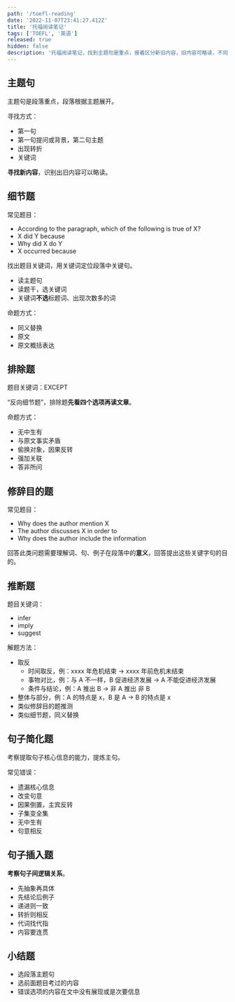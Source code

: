 ```yaml
---
path: '/toefl-reading'
date: '2022-11-07T23:41:27.412Z'
title: '托福阅读笔记'
tags: ['TOEFL', '英语']
released: true
hidden: false
description: '托福阅读笔记，找到主题句是重点，接着区分新旧内容，旧内容可略读，不同题的有的不同解法'
---
```


## 主题句

主题句是段落重点，段落根据主题展开。

寻找方式：

- 第一句
- 第一句提问或背景，第二句主题
- 出现转折
- 关键词

**寻找新内容**，识别出旧内容可以略读。

## 细节题

常见题目：

- According to the paragraph, which of the following is true of X?
- X did Y because
- Why did X do Y
- X occurred because

找出题目关键词，用关键词定位段落中关键句。

- 读主题句
- 读题干，选关键词
- 关键词**不选**标题词、出现次数多的词

命题方式：

- 同义替换
- 原文
- 原文概括表达

## 排除题

题目关键词：EXCEPT

“反向细节题”，排除题**先看四个选项再读文章**。

命题方式：

- 无中生有
- 与原文事实矛盾
- 偷换对象，因果反转
- 强加关联
- 答非所问

## 修辞目的题

常见题目：

- Why does the author mention X
- The author discusses X in order to
- Why does the author include the information

回答此类问题需要理解词、句、例子在段落中的**意义**，回答提出这些关键字句的目的。

## 推断题

题目关键词：

- infer
- imply
- suggest

解题方法：

- 取反
  - 时间取反，例：xxxx 年危机结束 -> xxxx 年前危机未结束
  - 事物对比，例：与 A 不一样，B 促进经济发展 -> A 不能促进经济发展
  - 条件与结论，例：A 推出 B -> 非 A 推出 非 B
- 整体与部分，例：A 的特点是 x，B 是 A -> B 的特点是 x
- 类似修辞目的题推测
- 类似细节题，同义替换 

## 句子简化题

考察提取句子核心信息的能力，提炼主句。

常见错误：

- 遗漏核心信息
- 改变句意
- 因果倒置，主宾反转
- 子集变全集
- 无中生有
- 句意相反

## 句子插入题

**考察句子间逻辑关系**。

- 先抽象再具体
- 先结论后例子
- 递进则一致
- 转折则相反
- 代词找代指
- 内容要连贯

## 小结题

- 选段落主题句
- 选前面题目考过的内容
- 错误选项的内容在文中没有展现或是次要信息
